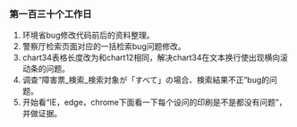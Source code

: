 ### 第一百三十个工作日
1. 环境省bug修改代码前后的资料整理。
2. 警察厅检索页面对应的一括检索bug问题修改。
3. chart34表格长度改为和chart12相同，解决chart34在文本换行使出现横向滚动条的问题。
4. 调查“障害票_検索_検索対象が「すべて」の場合、検索結果不正”bug的问题。
5. 开始看“IE，edge，chrome下面看一下每个设问的印刷是不是都没有问题”，并做证据。